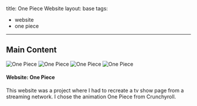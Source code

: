 title: One Piece Website
layout: base
tags:
  - website
  - one piece
---
<h2 class="mainHeading">Main Content</h2>
<article class="program-card">
    <img src="/images/onepiece.png" alt="One Piece" class="img-responsive">
    <img src="/images/onepiece1.png" alt="One Piece" class="img-responsive">
    <img src="/images/onepiece2.png" alt="One Piece" class="img-responsive">
    <img src="/images/onepiece3.png" alt="One Piece" class="img-responsive">
    <div class="card-body">
    <h4>Website: One Piece</h4>
    <p>This website was a project where I had to recreate a tv show page from a streaming network. I chose the animation One Piece from Crunchyroll.</p>
    </div>
</article>